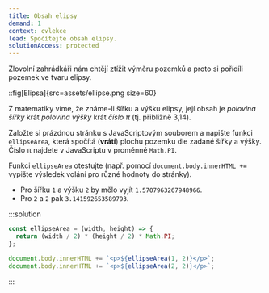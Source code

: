 ```yaml
---
title: Obsah elipsy
demand: 1
context: cvlekce
lead: Spočítejte obsah elipsy.
solutionAccess: protected
---
```


Zlovolní zahrádkáři nám chtějí ztížit výměru pozemků a proto si pořídíli pozemek ve tvaru elipsy.

::fig[Elipsa]{src=assets/ellipse.png size=60}

Z matematiky víme, že známe-li šířku a výšku elipsy, její obsah je _polovina šířky_ krát _polovina výšky_ krát _číslo π_ (tj. přibližně 3,14).

Založte si prázdnou stránku s JavaScriptovým souborem a napište funkci `ellipseArea`, která spočítá (**vrátí**) plochu pozemku dle zadané šířky a výšky. Číslo π najdete v JavaScriptu v proměnné `Math.PI`.

Funkci `ellipseArea` otestujte (např. pomocí `document.body.innerHTML +=` vypište výsledek volání pro různé hodnoty do stránky).

- Pro šířku `1` a výšku `2` by mělo vyjít `1.5707963267948966`.
- Pro `2` a `2` pak `3.141592653589793`.

:::solution

```js
const ellipseArea = (width, height) => {
  return (width / 2) * (height / 2) * Math.PI;
};

document.body.innerHTML += `<p>${ellipseArea(1, 2)}</p>`;
document.body.innerHTML += `<p>${ellipseArea(2, 2)}</p>`;
```

:::

